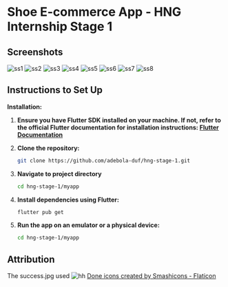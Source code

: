 # Shoe E-commerce App - HNG Internship Stage 1

## Screenshots
![ss1](assets/screenshots/ss-1.jpg)
![ss2](assets/screenshots/ss-2.jpg)
![ss3](assets/screenshots/ss-3.jpg)
![ss4](assets/screenshots/ss-4.jpg)
![ss5](assets/screenshots/ss-5.jpg)
![ss6](assets/screenshots/ss-6.jpg)
![ss7](assets/screenshots/ss-7.jpg)
![ss8](assets/screenshots/ss-8.jpg)



## Instructions to Set Up

**Installation:**

1. **Ensure you have Flutter SDK installed on your machine. If not, refer to the official Flutter documentation for installation instructions: [Flutter Documentation](https://flutter.dev/docs/get-started/install)**


2. **Clone the repository:**

   ```bash
   git clone https://github.com/adebola-duf/hng-stage-1.git
   ```

3. **Navigate to project directory**
    ```bash
    cd hng-stage-1/myapp
    ```
4. **Install dependencies using Flutter:**
    ```bash
    flutter pub get
    ```

5. **Run the app on an emulator or a physical device:**
    ```bash
    cd hng-stage-1/myapp

## Attribution

The success.jpg used ![hh](assets/images/success.jpg)
<a href="https://www.flaticon.com/free-icons/done" title="done icons">Done icons created by Smashicons - Flaticon</a>